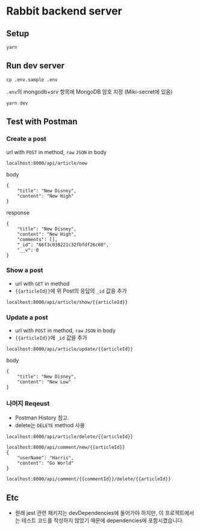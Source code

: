 # Rabbit backend server

## Setup
```
yarn
```

## Run dev server
```
cp .env.sample .env
```
`.env`의 mongodb+srv 항목에 MongoDB 암호 지정 (Miki-secret에 있음)
```
yarn dev
```

## Test with Postman
### Create a post
url with `POST` in method, `raw` `JSON` in body
```
localhost:8000/api/article/new
```

body
```
{
    "title": "New Disney",
    "content": "New High"
}
```
response
```
{
    "title": "New Disney",
    "content": "New High",
    "comments": [],
    "_id": "66f3c038221c32fbfdf26c60",
    "__v": 0
}
```

### Show a post
- url with `GET` in method
- `{{articleId}}`에 위 Post의 응답의 `_id` 값을 추가
```
localhost:8000/api/article/show/{{articleId}}
```

### Update a post
- url with `POST` in method, `raw` `JSON` in body
- `{{articleId}}`에 `_id` 값을 추가
```
localhost:8000/api/article/update/{{articleId}}
```

body
```
{
    "title": "New Disney",
    "content": "New Low"
}
```

### 나머지 Reqeust
- Postman History 참고.
- delete는 `DELETE` method 사용
```
localhost:8000/api/article/delete/{{articleId}}
```
```
localhost:8000/api/comment/new/{{articleId}}
{
    "userName": "Harris",
    "content": "Go World"
}
```
```
localhost:8000/api/comment/{{commentId}}/delete/{{articleId}}
```

## Etc
- 원래 jest 관련 패키지는 devDependencies에 들어가야 하지만, 이 프로젝트에서는 테스트 코드를 작성하지 않았기 때문에 dependencies에 포함시켰습니다.